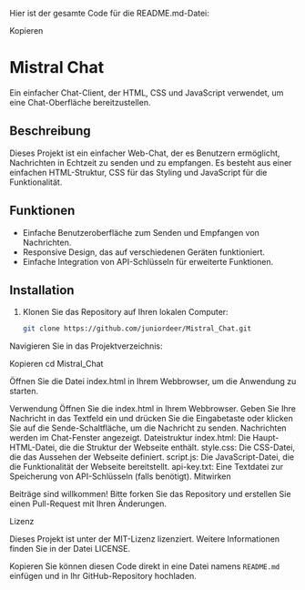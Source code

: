 Hier ist der gesamte Code für die README.md-Datei:

Kopieren
# Mistral Chat

Ein einfacher Chat-Client, der HTML, CSS und JavaScript verwendet, um eine Chat-Oberfläche bereitzustellen.

## Beschreibung

Dieses Projekt ist ein einfacher Web-Chat, der es Benutzern ermöglicht, Nachrichten in Echtzeit zu senden und zu empfangen. Es besteht aus einer einfachen HTML-Struktur, CSS für das Styling und JavaScript für die Funktionalität.

## Funktionen

- Einfache Benutzeroberfläche zum Senden und Empfangen von Nachrichten.
- Responsive Design, das auf verschiedenen Geräten funktioniert.
- Einfache Integration von API-Schlüsseln für erweiterte Funktionen.

## Installation

1. Klonen Sie das Repository auf Ihren lokalen Computer:

   ```bash
   git clone https://github.com/juniordeer/Mistral_Chat.git

Navigieren Sie in das Projektverzeichnis:

Kopieren
cd Mistral_Chat

Öffnen Sie die Datei index.html in Ihrem Webbrowser, um die Anwendung zu starten.

Verwendung
Öffnen Sie die index.html in Ihrem Webbrowser.
Geben Sie Ihre Nachricht in das Textfeld ein und drücken Sie die Eingabetaste oder klicken Sie auf die Sende-Schaltfläche, um die Nachricht zu senden.
Nachrichten werden im Chat-Fenster angezeigt.
Dateistruktur
index.html: Die Haupt-HTML-Datei, die die Struktur der Webseite enthält.
style.css: Die CSS-Datei, die das Aussehen der Webseite definiert.
script.js: Die JavaScript-Datei, die die Funktionalität der Webseite bereitstellt.
api-key.txt: Eine Textdatei zur Speicherung von API-Schlüsseln (falls benötigt).
Mitwirken

Beiträge sind willkommen! Bitte forken Sie das Repository und erstellen Sie einen Pull-Request mit Ihren Änderungen.

Lizenz

Dieses Projekt ist unter der MIT-Lizenz lizenziert. Weitere Informationen finden Sie in der Datei LICENSE.

Kopieren
Sie können diesen Code direkt in eine Datei namens `README.md` einfügen und in Ihr GitHub-Repository hochladen.

